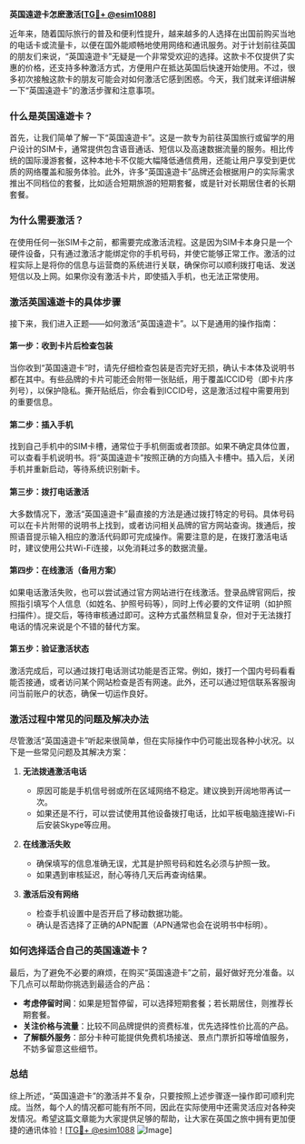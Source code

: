 **英国遠遊卡怎麽激活[[TG💪+ @esim1088](https://t.me/s/esim1088)]**

近年来，随着国际旅行的普及和便利性提升，越来越多的人选择在出国前购买当地的电话卡或流量卡，以便在国外能顺畅地使用网络和通讯服务。对于计划前往英国的朋友们来说，“英国遠遊卡”无疑是一个非常受欢迎的选择。这款卡不仅提供了实惠的价格，还支持多种激活方式，方便用户在抵达英国后快速开始使用。不过，很多初次接触这款卡的朋友可能会对如何激活它感到困惑。今天，我们就来详细讲解一下“英国遠遊卡”的激活步骤和注意事项。

### **什么是英国遠遊卡？**

首先，让我们简单了解一下“英国遠遊卡”。这是一款专为前往英国旅行或留学的用户设计的SIM卡，通常提供包含语音通话、短信以及高速数据流量的服务。相比传统的国际漫游套餐，这种本地卡不仅能大幅降低通信费用，还能让用户享受到更优质的网络覆盖和服务体验。此外，许多“英国遠遊卡”品牌还会根据用户的实际需求推出不同档位的套餐，比如适合短期旅游的短期套餐，或是针对长期居住者的长期套餐。

### **为什么需要激活？**

在使用任何一张SIM卡之前，都需要完成激活流程。这是因为SIM卡本身只是一个硬件设备，只有通过激活才能绑定你的手机号码，并使它能够正常工作。激活的过程实际上是将你的信息与运营商的系统进行关联，确保你可以顺利拨打电话、发送短信以及上网。如果你没有激活卡片，即使插入手机，也无法正常使用。

### **激活英国遠遊卡的具体步骤**

接下来，我们进入正题——如何激活“英国遠遊卡”。以下是通用的操作指南：

#### **第一步：收到卡片后检查包装**
当你收到“英国遠遊卡”时，请先仔细检查包装是否完好无损，确认卡本体及说明书都在其中。有些品牌的卡片可能还会附带一张贴纸，用于覆盖ICCID号（即卡片序列号），以保护隐私。撕开贴纸后，你会看到ICCID号，这是激活过程中需要用到的重要信息。

#### **第二步：插入手机**
找到自己手机中的SIM卡槽，通常位于手机侧面或者顶部。如果不确定具体位置，可以查看手机说明书。将“英国遠遊卡”按照正确的方向插入卡槽中。插入后，关闭手机并重新启动，等待系统识别新卡。

#### **第三步：拨打电话激活**
大多数情况下，激活“英国遠遊卡”最直接的方法是通过拨打特定的号码。具体号码可以在卡片附带的说明书上找到，或者访问相关品牌的官方网站查询。拨通后，按照语音提示输入相应的激活代码即可完成操作。需要注意的是，在拨打激活电话时，建议使用公共Wi-Fi连接，以免消耗过多的数据流量。

#### **第四步：在线激活（备用方案）**
如果电话激活失败，也可以尝试通过官方网站进行在线激活。登录品牌官网后，按照指引填写个人信息（如姓名、护照号码等），同时上传必要的文件证明（如护照扫描件）。提交后，等待审核通过即可。这种方式虽然稍显复杂，但对于无法拨打电话的情况来说是个不错的替代方案。

#### **第五步：验证激活状态**
激活完成后，可以通过拨打电话测试功能是否正常。例如，拨打一个国内号码看看能否接通，或者访问某个网站检查是否有网速。此外，还可以通过短信联系客服询问当前账户的状态，确保一切运作良好。

### **激活过程中常见的问题及解决办法**

尽管激活“英国遠遊卡”听起来很简单，但在实际操作中仍可能出现各种小状况。以下是一些常见问题及其解决方案：

1. **无法拨通激活电话**  
   - 原因可能是手机信号弱或所在区域网络不稳定。建议换到开阔地带再试一次。
   - 如果还是不行，可以尝试使用其他设备拨打电话，比如平板电脑连接Wi-Fi后安装Skype等应用。

2. **在线激活失败**  
   - 确保填写的信息准确无误，尤其是护照号码和姓名必须与护照一致。
   - 如果遇到审核延迟，耐心等待几天后再查询结果。

3. **激活后没有网络**  
   - 检查手机设置中是否开启了移动数据功能。
   - 确认是否选择了正确的APN配置（APN通常也会在说明书中标明）。

### **如何选择适合自己的英国遠遊卡？**

最后，为了避免不必要的麻烦，在购买“英国遠遊卡”之前，最好做好充分准备。以下几点可以帮助你挑选到最适合的产品：

- **考虑停留时间**：如果是短暂停留，可以选择短期套餐；若长期居住，则推荐长期套餐。
- **关注价格与流量**：比较不同品牌提供的资费标准，优先选择性价比高的产品。
- **了解额外服务**：部分卡种可能提供免费机场接送、景点门票折扣等增值服务，不妨多留意这些细节。

### **总结**

综上所述，“英国遠遊卡”的激活并不复杂，只要按照上述步骤逐一操作即可顺利完成。当然，每个人的情况都可能有所不同，因此在实际使用中还需灵活应对各种突发情况。希望这篇文章能为大家提供足够的帮助，让大家在英国之旅中拥有更加便捷的通讯体验！[[TG💪+ @esim1088](https://t.me/s/esim1088) ![Image](https://i.postimg.cc/4NQfJmqS/Snipaste-2025-05-13-00-14-12.png)]